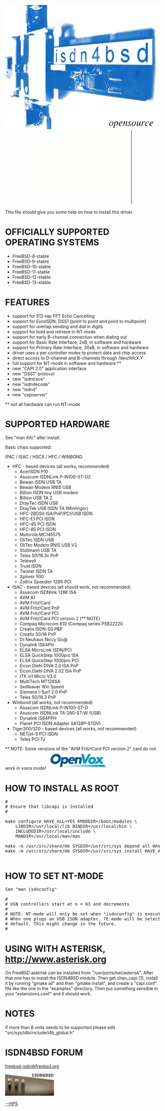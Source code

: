 <CENTER><IMG SRC="https://raw.githubusercontent.com/hselasky/isdn4bsd/master/www/isdn4bsd.jpg"></IMG></CENTER>
<CENTER><IMG SRC="https://raw.githubusercontent.com/hselasky/isdn4bsd/master/www/isdn4bsd.gif"></IMG></CENTER>

This file should give you some help on how to install this driver.

# OFFICIALLY SUPPORTED OPERATING SYSTEMS

 - FreeBSD-8-stable
 - FreeBSD-9-stable
 - FreeBSD-10-stable
 - FreeBSD-11-stable
 - FreeBSD-12-stable
 - FreeBSD-13-stable

# FEATURES
  - support for 512-tap FFT Echo Cancelling
  - support for EuroISDN, DSS1 (point to point and point to multipoint)
  - support for overlap sending and dial in digits
  - support for hold and retrieve in NT-mode
  - support for early B-channel connection when dialing out
  - support for Basic Rate Interface, 2xB, in software and hardware
  - support for Primary Rate Interface, 30xB, in software and hardware
  - driver uses a per controller mutex to protect data and chip access
  - direct access to D-channel and B-channels through /dev/ihfcX.Y
  - full support for NT-mode in software and hardware **
  - new "CAPI 2.0" application interface
  - new "DSS1" protocol
  - new "isdntrace"
  - new "isdndecode"
  - new "isdnd"
  - new "capiserver"

** not all hardware can run NT-mode

# SUPPORTED HARDWARE

See "man ihfc" after install.  

Basic chips supported:

IPAC / ISAC / HSCX / HFC / WINBOND

<UL>
<LI> HFC - based devices (all works, recommended)
<UL>
<LI>    AcerISDN P10
<LI>    Asuscom ISDNLink P-IN100-ST-D2
<LI>    Bewan ISDN USB TA
<LI>    Bewan Modem RNIS USB
<LI>    Billion ISDN tiny USB modem
<LI>    Billion USB TA 2
<LI>    DrayTec ISDN USB
<LI>    DrayTek USB ISDN TA (MiniVigor)
<LI>    HFC-2BDS0 ISA/PnP/PCI/USB ISDN
<LI>    HFC-E1 PCI ISDN
<LI>    HFC-4S PCI ISDN
<LI>    HFC-8S PCI ISDN
<LI>    Motorola MC145575
<LI>    OliTec ISDN USB
<LI>    OliTec Modem RNIS USB V2
<LI>    Stollmann USB TA
<LI>    Teles S0/16.3c PnP
<LI>    Telewell
<LI>    Trust ISDN
<LI>    Twister ISDN TA
<LI>    Xplorer 500
<LI>    Zoltrix Speedier 128K PCI
</UL>

<LI> ISAC - based devices (all should work, not recommended)
<UL>
<LI>    Asuscom ISDNlink 128K ISA
<LI>    AVM A1
<LI>    AVM Fritz!Card
<LI>    AVM Fritz!Card PnP
<LI>    AVM Fritz!Card PCI
<LI>    AVM Fritz!Card PCI version 2 (** NOTE)
<LI>    Compaq Microcom 610 (Compaq series PSB2222I)
<LI>    Creatix ISDN-S0 P&P
<LI>    Creatix S0/16 PnP
<LI>    Dr.Neuhaus Niccy Go@
<LI>    Dynalink IS64PH
<LI>    ELSA MicroLink ISDN/PCI
<LI>    ELSA QuickStep 1000pro ISA
<LI>    ELSA QuickStep 1000pro PCI
<LI>    Eicon.Diehl DIVA 2.0 ISA PnP
<LI>    Eicon.Diehl DIVA 2.02 ISA PnP
<LI>    ITK ix1 Micro V3.0
<LI>    MultiTech MT128SA
<LI>    Sedlbauer Win Speed
<LI>    Siemens I-Surf 2.0 PnP
<LI>    Teles S0/16.3 PnP
</UL>

<LI> Winbond (all works, not recommended)
<UL>
<LI> Asuscom ISDNLink P-IN100-ST-D
<LI> Asuscom ISDNLink TA-280-ST-W (USB)
<LI> Dynalink IS64PPH
<LI> Planet PCI ISDN Adapter (IA128P-STDV)
</UL>

<LI> Tiger300/320 - based devices (all works, not recommended)
<UL>
<LI>    NETjet-S PCI ISDN
<LI>    Teles PCI-TJ
</UL>
</UL>

<P> ** NOTE: Some versions of the "AVM Fritz!Card PCI version 2" card do not work in voice mode!

<A HREF="http://www.openvox.com.cn">
<IMG SRC="https://raw.githubusercontent.com/hselasky/isdn4bsd/master/www/OpenVoxSmall.png" WIDTH="200" HEIGHT="60" ALT="OpenVox Logo">
</A>

# HOW TO INSTALL AS ROOT
<PRE>
#
# Ensure that libcapi is installed
#

make configure HAVE_ALL=YES KMODDIR=/boot/modules \
    LIBDIR=/usr/local/lib BINDIR=/usr/local/bin \
    INCLUDEDIR=/usr/local/include \
    MANDIR=/usr/local/man/man

make -m /usr/src/share/mk SYSDIR=/usr/src/sys depend all HAVE_ALL=YES
make -m /usr/src/share/mk SYSDIR=/usr/src/sys install HAVE_ALL=YES

</PRE>

# HOW TO SET NT-MODE

<PRE>
See "man isdnconfig"

#
# USB controllers start at n = 63 and decrements
#
# NOTE: NT-mode will only be set when "isdnconfig" is executed.
# When one plugs an USB ISDN adapter, TE-mode will be selected by
# default. This might change in the future.
#
</PRE>

# USING WITH ASTERISK, http://www.asterisk.org

On FreeBSD asterisk can be installed from "/usr/ports/net/asterisk".
After that one has to install the ISDN4BSD module. Then get chan_capi
[1], install it by running "gmake all" and then "gmake install", and
create a "capi.conf" file like the one in the "examples" directory. 
Then put something sensible in your "extensions.conf" and it should 
work.

# NOTES

If more than 8 units needs to be supported please edit "src/sys/i4b/include/i4b_global.h"

# ISDN4BSD FORUM

freebsd-isdn@freebsd.org

<IMG SRC="https://raw.githubusercontent.com/hselasky/isdn4bsd/master/www/modem.gif"></IMG>

<A HREF="mailto:hps&#x40;selasky.org">--HPS</A>

